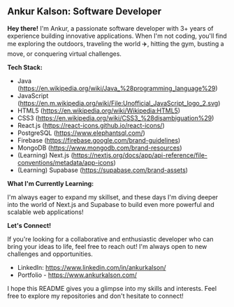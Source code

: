 ## Ankur Kalson: Software Developer ‍

**Hey there!**  I'm Ankur, a passionate software developer with 3+ years of experience building innovative applications. When I'm not coding, you'll find me exploring the outdoors, traveling the world ✈️, hitting the gym, busting a move, or conquering virtual challenges.

**Tech Stack:**

*  Java  (https://en.wikipedia.org/wiki/Java_%28programming_language%29)
*  JavaScript  (https://en.m.wikipedia.org/wiki/File:Unofficial_JavaScript_logo_2.svg)
*  HTML5  (https://en.wikipedia.org/wiki/Wikipedia:HTML5)
*  CSS3  (https://en.wikipedia.org/wiki/CSS3_%28disambiguation%29)
*  React.js  (https://react-icons.github.io/react-icons/)
*  PostgreSQL  (https://www.elephantsql.com/)
*  Firebase  (https://firebase.google.com/brand-guidelines)
*  MongoDB  (https://www.mongodb.com/brand-resources)
*  (Learning) Next.js  (https://nextjs.org/docs/app/api-reference/file-conventions/metadata/app-icons)
*  (Learning) Supabase  (https://supabase.com/brand-assets)

**What I'm Currently Learning:**

I'm always eager to expand my skillset, and these days I'm diving deeper into the world of Next.js and Supabase to build even more powerful and scalable web applications! 

**Let's Connect!**

If you're looking for a collaborative and enthusiastic developer who can bring your ideas to life, feel free to reach out! I'm always open to new challenges and opportunities.

*  LinkedIn: https://www.linkedin.com/in/ankurkalson/
*  Portfolio - https://www.ankurkalson.com/

I hope this README gives you a glimpse into my skills and interests. Feel free to explore my repositories and don't hesitate to connect! 
